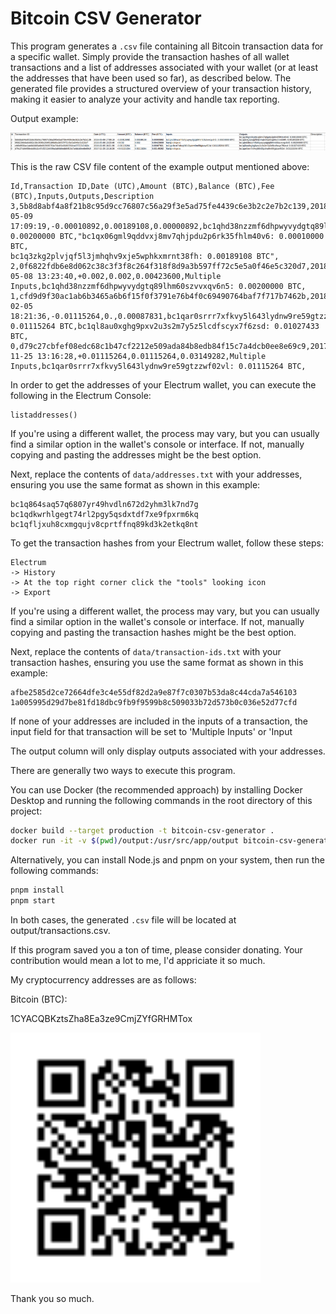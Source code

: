 # Bitcoin CSV Generator

This program generates a `.csv` file containing all Bitcoin transaction data for a specific wallet. Simply provide the transaction hashes of all wallet transactions and a list of addresses associated with your wallet (or at least the addresses that have been used so far), as described below. The generated file provides a structured overview of your transaction history, making it easier to analyze your activity and handle tax reporting.

Output example:

![Example CSV](assets/example-csv.png)

This is the raw CSV file content of the example output mentioned above:

```
Id,Transaction ID,Date (UTC),Amount (BTC),Balance (BTC),Fee (BTC),Inputs,Outputs,Description
3,5b8d8abf4a8f21b8c95d9cc76807c56a29f3e5ad75fe4439c6e3b2c2e7b2c139,2018-05-09 17:09:19,-0.00010892,0.00189108,0.00000892,bc1qhd38nzzmf6dhpwyvydgtq89lhm60szvvxqv6n5: 0.00200000 BTC,"bc1qx06gml9qddvxj8mv7qhjpdu2p6rk35fhlm40v6: 0.00010000 BTC,
bc1q3zkg2plvjqf5l3jmhqhv9xje5wphkxmrnt38fh: 0.00189108 BTC",
2,0f6822fdb6e8d062c38c3f3f8c264f318f8d9a3b597ff72c5e5a0f46e5c320d7,2018-05-08 13:23:40,+0.002,0.002,0.00423600,Multiple Inputs,bc1qhd38nzzmf6dhpwyvydgtq89lhm60szvvxqv6n5: 0.00200000 BTC,
1,cfd9d9f30ac1ab6b3465a6b6f15f0f3791e76b4f0c69490764baf7f717b7462b,2018-02-05 18:21:36,-0.01115264,0.,0.00087831,bc1qar0srrr7xfkvy5l643lydnw9re59gtzzwf02vl: 0.01115264 BTC,bc1ql8au0xghg9pxv2u3s2m7y5z5lcdfscyx7f6zsd: 0.01027433 BTC,
0,d79c27cbfef08edc68c1b47cf2212e509ada84b8edb84f15c7a4dcb0ee8e69c9,2017-11-25 13:16:28,+0.01115264,0.01115264,0.03149282,Multiple Inputs,bc1qar0srrr7xfkvy5l643lydnw9re59gtzzwf02vl: 0.01115264 BTC,
```

In order to get the addresses of your Electrum wallet, you can execute the following in the Electrum Console:

```
listaddresses()
```

If you're using a different wallet, the process may vary, but you can usually find a similar option in the wallet's console or interface. If not, manually copying and pasting the addresses might be the best option.

Next, replace the contents of `data/addresses.txt` with your addresses, ensuring you use the same format as shown in this example:

```
bc1q864saq57q6807yr49hvdln672d2yhm3lk7nd7g
bc1qdkwrhlgegt74rl2pgy5qsdxtdf7xe9fpxrm6kq
bc1qfljxuh8cxmgqujv8cprtffnq89kd3k2etkq8nt
```

To get the transaction hashes from your Electrum wallet, follow these steps:

```
Electrum
-> History
-> At the top right corner click the "tools" looking icon
-> Export
```

If you're using a different wallet, the process may vary, but you can usually find a similar option in the wallet's console or interface. If not, manually copying and pasting the transaction hashes might be the best option.

Next, replace the contents of `data/transaction-ids.txt` with your transaction hashes, ensuring you use the same format as shown in this example:

```
afbe2585d2ce72664dfe3c4e55df82d2a9e87f7c0307b53da8c44cda7a546103
1a005995d29d7be81fd18dbc9fb9f9599b8c509033b72d573b0c036e52d77cfd
```

If none of your addresses are included in the inputs of a transaction, the input field for that transaction will be set to 'Multiple Inputs' or 'Input

The output column will only display outputs associated with your addresses.

There are generally two ways to execute this program.

You can use Docker (the recommended approach) by installing Docker Desktop and running the following commands in the root directory of this project:

```bash
docker build --target production -t bitcoin-csv-generator .
docker run -it -v $(pwd)/output:/usr/src/app/output bitcoin-csv-generator
```

Alternatively, you can install Node.js and pnpm on your system, then run the following commands:

```bash
pnpm install
pnpm start
```

In both cases, the generated `.csv` file will be located at output/transactions.csv.

If this program saved you a ton of time, please consider donating. Your contribution would mean a lot to me, I'd appriciate it so much.

My cryptocurrency addresses are as follows:

Bitcoin (BTC):

1CYACQBKztsZha8Ea3ze9CmjZYfGRHMTox

<img src="assets/donation-qrcode-bitcoin.svg" alt="Bitcoin QR Code" width="400" height="400"/>

Thank you so much.
